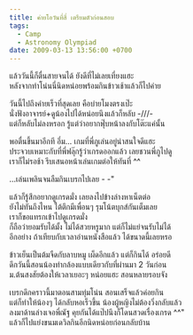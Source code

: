 ```yaml
---
title: ค่ายโอวันที่สี่ เตรียมตัวก่อนสอบ
tags:
  - Camp
  - Astronomy Olympiad
date: 2009-03-13 13:56:00 +0700
---
```


แล้ววันนี้ก็ตื่นสายจนได้ ยังดีที่ไม่เลยเที่ยงแฮะ  
หลังจากทำโน่นนี่นิดหน่อยพร้อมกินข้าวเช้าแล้วก็ไปค่าย

วันนี้ไปถึงค่ายเร็วที่สุดเลย คือบ่ายโมงตรงเป๊ะ  
นั่งฟังอาจารย์+ดูน้องไปได้หน่อยนึงแล้วก็หลับ -///-  
แต่ก็หลับไม่ลงหรอก รู้แต่ว่าอยากฟุ๊บหน้าลงกับโต๊ะแค่นั้น

พอตื่นขึ้นมาอีกที อึ่ม... เกมที่พี่ภูเล่นอยู่น่าสนใจดีแฮะ  
ประจวบเหมาะกับที่พี่ฟลุ๊กรู้ว่าเกรดออกแล้ว เลยชวนพี่ภูไปดู  
เราก็ไม่รอช้า รีบเสนอหน้าเล่นเกมต่อให้ทันที่ ^^

...เล่นเพลินจนลืมกินเบรกไปเลย - -"

แล้วก็รู้สึกอยากดูเกรดมั่ง เลยลงไปข้างล่างหาเน็ตต่อ  
ยังไม่ทันถึงไหน ใต้ตึกมีเพื่อนๆ รุมโน้ตบุกส์กันเต็มเลย  
เราก็ขอแทรกเข้าไปดูเกรดมั่ง  
ก็ถือว่ายอมรับได้มั้ง ไม่ได้สวยหรูมาก แต่ก็ไม่แย่จนรับไม่ได้  
อีกอย่าง ถ้าเทียบกับเวลาอ่านหนังสือแล้ว ได้ขนาดนี้เลยหรอ

ข้าวเย็นเป็นต้มจืดกับลาบหมู เผ็ดอีกแล้ว แต่ก็กินได้ อร่อยดี  
ดึกวันนี้สอนน้องทำกล้องแบบเดียวกับที่ผ่านมา 2 วันก่อน  
ม.ต้นสงสัยต้องให้เวลาเยอะๆ หน่อยแฮะ สอนหลายรอบจัง

เบรกดึกคราวนี้มาตอนสามทุ่มโน่น สอนเสร็จแล้วค่อยกิน  
แต่ก็ทำให้น้องๆ ได้กลับหอเร็วขึ้น น้องผู้หญิงไม่ต้องวิ่งกลับแล้ว  
ลงมาด้านล่างเจอพี่ณัฐ คุยกันได้แป๊ปนึงก็โดนสวดเรื่องเกรด ^^"  
แล้วก็ไปแย่งขนมเดวิลกินอีกนิดหน่อยก่อนกลับบ้าน
